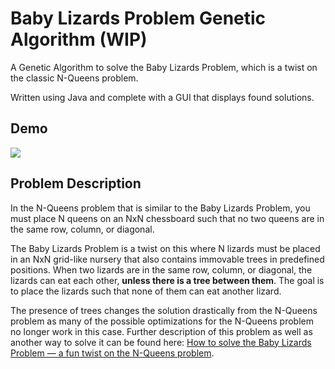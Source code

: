 # Baby Lizards Problem Genetic Algorithm (WIP)

A Genetic Algorithm to solve the Baby Lizards Problem, which is a twist on the classic N-Queens problem.

Written using Java and complete with a GUI that displays found solutions.

## Demo
<img src="https://github.com/briannamcdonald/baby-lizards-problem-GA/blob/main/images/demo.png">

## Problem Description
In the N-Queens problem that is similar to the Baby Lizards Problem, you must place N queens on an NxN chessboard such that no two queens are in the same row, column, or diagonal. 

The Baby Lizards Problem is a twist on this where N lizards must be placed in an NxN grid-like nursery that also contains immovable trees in predefined positions. When two lizards are in the same row, column, or diagonal, the lizards can eat each other, **unless there is a tree between them**. The goal is to place the lizards such that none of them can eat another lizard.

The presence of trees changes the solution drastically from the N-Queens problem as many of the possible optimizations for the N-Queens problem no longer work in this case. Further description of this problem as well as another way to solve it can be found here: [How to solve the Baby Lizards Problem — a fun twist on the N-Queens problem](https://www.freecodecamp.org/news/how-to-solve-the-baby-lizards-problem-a-fun-variant-on-the-n-queens-problem-a6980f5e72a/).

